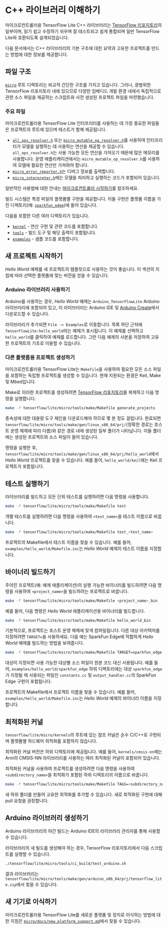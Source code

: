 # C++ 라이브러리 이해하기

마이크로컨트롤러용 TensorFlow Lite C++ 라이브러리는 [TensorFlow 리포지토리](https://github.com/tensorflow/tflite-micro/blob/main/tensorflow/lite/micro)의 일부이며, 읽기 쉽고 수정하기 쉬우며 잘 테스트되고 쉽게 통합되며 일반 TensorFlow Lite와 호환되도록 설계되었습니다.

다음 문서에서는 C++ 라이브러리의 기본 구조에 대한 요약과 고유한 프로젝트를 만드는 방법에 대한 정보를 제공합니다.

## 파일 구조

[`micro`](https://github.com/tensorflow/tflite-micro/blob/main/tensorflow/lite/micro) 루트 디렉토리는 비교적 간단한 구조를 가지고 있습니다. 그러나, 광범위한 TensorFlow 리포지토리 내에 있으므로 다양한 임베디드 개발 환경 내에서 독립적으로 관련 소스 파일을 제공하는 스크립트와 사전 생성된 프로젝트 파일을 마련했습니다.

### 주요 파일

마이크로컨트롤러용 TensorFlow Lite 인터프리터를 사용하는 데 가장 중요한 파일들은 프로젝트의 루트에 있으며 테스트가 함께 제공됩니다.

- [`all_ops_resolver.h`](https://github.com/tensorflow/tflite-micro/blob/main/tensorflow/lite/micro/all_ops_resolver.h) 또는 [`micro_mutable_op_resolver.h`](https://github.com/tensorflow/tflite-micro/blob/main/tensorflow/lite/micro/micro_mutable_op_resolver.h)를 사용하여 인터프리터가 모델을 실행하는 데 사용하는 연산을 제공할 수 있습니다. `all_ops_resolver.h`는 사용 가능한 모든 연산을 가져오기 때문에 많은 메모리를 사용합니다. 운영 애플리케이션에서는 `micro_mutable_op_resolver.h`를 사용하여 모델에 필요한 연산만 가져와야 합니다.
- [`micro_error_reporter.h`](https://github.com/tensorflow/tflite-micro/blob/main/tensorflow/lite/micro/micro_error_reporter.h)는 디버그 정보를 출력합니다.
- [`micro_interpreter.h`](https://github.com/tensorflow/tflite-micro/blob/main/tensorflow/lite/micro/micro_interpreter.h)에는 모델을 처리하고 실행하는 코드가 포함되어 있습니다.

일반적인 사용법에 대한 안내는 [마이크로컨트롤러 시작하기](get_started_low_level.md)를 참조하세요.

빌드 시스템은 특정 파일의 플랫폼별 구현을 제공합니다. 이들 구현은 플랫폼 이름을 가진 디렉토리(예: [`sparkfun_edge`](https://github.com/tensorflow/tflite-micro/blob/main/tensorflow/lite/micro/sparkfun_edge))에 들어 있습니다.

다음을 포함한 다른 여러 디렉토리가 있습니다.

- [`kernel`](https://github.com/tensorflow/tflite-micro/blob/main/tensorflow/lite/micro/kernels) - 연산 구현 및 관련 코드를 포함합니다.
- [`tools`](https://github.com/tensorflow/tflite-micro/blob/main/tensorflow/lite/micro/tools) - 빌드 도구 및 해당 출력이 포함됩니다.
- [`examples`](https://github.com/tensorflow/tflite-micro/blob/main/tensorflow/lite/micro/examples) - 샘플 코드를 포함합니다.

## 새 프로젝트 시작하기

*Hello World* 예제를 새 프로젝트의 템플릿으로 사용하는 것이 좋습니다. 이 섹션의 지침에 따라 선택한 플랫폼에 맞는 버전을 얻을 수 있습니다.

### Arduino 라이브러리 사용하기

Arduino를 사용하는 경우, *Hello World* 예제는 `Arduino_TensorFlowLite` Arduino 라이브러리에 포함되어 있고, 이 라이브러리는 Arduino IDE 및 [Arduino Create](https://create.arduino.cc/)에서 다운로드할 수 있습니다.

라이브러리가 추가되면 `File -> Examples`로 이동합니다. 목록 하단 근처에 `TensorFlowLite:hello_world`라는 예제가 표시됩니다. 이 예제를 선택하고 `hello_world`를 클릭하여 예제를 로드합니다. 그런 다음 예제의 사본을 저장하여 고유한 프로젝트의 기초로 이용할 수 있습니다.

### 다른 플랫폼용 프로젝트 생성하기

마이크로컨트롤러용 TensorFlow Lite는 `Makefile`을 사용하여 필요한 모든 소스 파일을 포함하는 독립형 프로젝트를 생성할 수 있습니다. 현재 지원되는 환경은 Keil, Make 및 Mbed입니다.

Make로 이러한 프로젝트를 생성하려면 [TensorFlow 리포지토리](http://github.com/tensorflow/tensorflow)를 복제하고 다음 명령을 실행합니다.

```bash
make -f tensorflow/lite/micro/tools/make/Makefile generate_projects
```

종속성에 대한 대용량 도구 체인을 다운로드해야 하므로 몇 분 정도 걸립니다. 완료되면 `tensorflow/lite/micro/tools/make/gen/linux_x86_64/prj/`(정확한 경로는 호스트 운영 체제에 따라 다름)와 같은 경로 내에 생성된 일부 폴더가 나타납니다. 이들 폴더에는 생성된 프로젝트와 소스 파일이 들어 있습니다.

명령을 실행한 후, `tensorflow/lite/micro/tools/make/gen/linux_x86_64/prj/hello_world`에서 *Hello World* 프로젝트를 찾을 수 있습니다. 예를 들어, `hello_world/keil`에는 Keil 프로젝트가 포함됩니다.

## 테스트 실행하기

라이브러리를 빌드하고 모든 단위 테스트를 실행하려면 다음 명령을 사용합니다.

```bash
make -f tensorflow/lite/micro/tools/make/Makefile test
```

개별 테스트를 실행하려면 다음 명령을 사용하여 `<test_name>`을 테스트 이름으로 바꿉니다.

```bash
make -f tensorflow/lite/micro/tools/make/Makefile test_<test_name>
```

프로젝트의 Makefile에서 테스트 이름을 찾을 수 있습니다. 예를 들어, `examples/hello_world/Makefile.inc`는 *Hello World* 예제의 테스트 이름을 지정합니다.

## 바이너리 빌드하기

주어진 프로젝트(예: 예제 애플리케이션)의 실행 가능한 바이너리를 빌드하려면 다음 명령을 사용하여 `<project_name>`을 빌드하려는 프로젝트로 바꿉니다.

```bash
make -f tensorflow/lite/micro/tools/make/Makefile <project_name>_bin
```

예를 들어, 다음 명령은 *Hello World* 애플리케이션용 바이너리를 빌드합니다.

```bash
make -f tensorflow/lite/micro/tools/make/Makefile hello_world_bin
```

기본적으로, 프로젝트는 호스트 운영 체제에 맞게 컴파일됩니다. 다른 대상 아키텍처를 지정하려면 `TARGET=`을 사용하세요. 다음 예는 SparkFun Edge에 적합하게 *Hello World* 예제를 빌드하는 방법을 보여줍니다.

```bash
make -f tensorflow/lite/micro/tools/make/Makefile TARGET=sparkfun_edge hello_world_bin
```

대상이 지정되면 사용 가능한 대상별 소스 파일이 원본 코드 대신 사용됩니다. 예를 들어, `examples/hello_world/sparkfun_edge` 하위 디렉토리에는 대상 `sparkfun_edge`가 지정될 때 사용되는 파일인 `constants.cc` 및 `output_handler.cc`의 SparkFun Edge 구현이 포함됩니다.

프로젝트의 Makefile에서 프로젝트 이름을 찾을 수 있습니다. 예를 들어, `examples/hello_world/Makefile.inc`는 *Hello World* 예제의 바이너리 이름을 지정합니다.

## 최적화된 커널

`tensorflow/lite/micro/kernels`의 루트에 있는 참조 커널은 순수 C/C++로 구현되며 플랫폼별 하드웨어 최적화를 포함하지 않습니다.

최적화된 커널 버전은 하위 디렉토리에 제공됩니다. 예를 들어, `kernels/cmsis-nn`에는 Arm의 CMSIS-NN 라이브러리를 사용하는 여러 최적화된 커널이 포함되어 있습니다.

최적화된 커널을 사용하여 프로젝트를 생성하려면 다음 명령을 사용하여 `<subdirectory_name>`을 최적화가 포함된 하위 디렉토리의 이름으로 바꿉니다.

```bash
make -f tensorflow/lite/micro/tools/make/Makefile TAGS=<subdirectory_name> generate_projects
```

새 하위 폴더를 만들어 고유한 최적화를 추가할 수 있습니다. 새로 최적화된 구현에 대해 pull 요청을 권장합니다.

## Arduino 라이브러리 생성하기

Arduino 라이브러리의 야간 빌드는 Arduino IDE의 라이브러리 관리자를 통해 사용할 수 있습니다.

라이브러리의 새 빌드를 생성해야 하는 경우, TensorFlow 리포지토리에서 다음 스크립트를 실행할 수 있습니다.

```bash
./tensorflow/lite/micro/tools/ci_build/test_arduino.sh
```

결과 라이브러리는 `tensorflow/lite/micro/tools/make/gen/arduino_x86_64/prj/tensorflow_lite.zip`에서 찾을 수 있습니다.

## 새 기기로 이식하기

마이크로컨트롤러용 TensorFlow Lite를 새로운 플랫폼 및 장치로 이식하는 방법에 대한 지침은 [`micro/docs/new_platform_support.md`](https://github.com/tensorflow/tflite-micro/blob/main/tensorflow/lite/micro/docs/new_platform_support.md)에서 찾을 수 있습니다.
